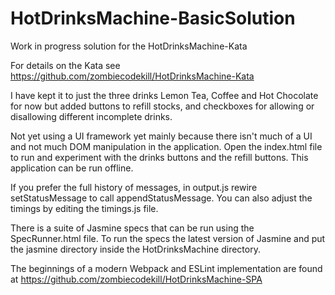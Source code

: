 # HotDrinksMachine-BasicSolution
Work in progress solution for the HotDrinksMachine-Kata

For details on the Kata see https://github.com/zombiecodekill/HotDrinksMachine-Kata

I have kept it to just the three drinks Lemon Tea, Coffee and Hot Chocolate for now but added buttons to refill stocks, and checkboxes for allowing or disallowing different incomplete drinks.  

Not yet using a UI framework yet mainly because there isn't much of a UI and not much DOM manipulation in the application.
Open the index.html file to run and experiment with the drinks buttons and the refill buttons. This application can be run offline.

If you prefer the full history of messages, in output.js rewire setStatusMessage to call appendStatusMessage. 
You can also adjust the timings by editing the timings.js file.

There is a suite of Jasmine specs that can be run using the SpecRunner.html file. 
To run the specs the latest version of Jasmine and put the jasmine directory inside the HotDrinksMachine directory.

The beginnings of a modern Webpack and ESLint implementation are found at https://github.com/zombiecodekill/HotDrinksMachine-SPA
